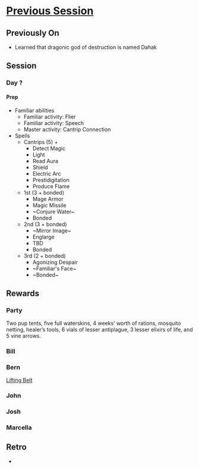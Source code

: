 # [Previous Session](./2020-10-14.md)

## Previously On

- Learned that dragonic god of destruction is named Dahak

## Session

### Day ?

#### Prep

- Familiar abilities
  - Familiar activity: Flier
  - Familiar activity: Speech
  - Master activity: Cantrip Connection
- Spells
  - Cantrips (5) + 
    - Detect Magic
    - Light
    - Read Aura
    - Shield
    - Electric Arc
    - Prestidigitation
    - Produce Flame
  - 1st (3 + bonded)
    - Mage Armor
    - Magic Missile
    - ~Conjure Water~
    - Bonded
  - 2nd (3 + bonded)
    - ~Mirror Image~
    - Englarge
    - TBD
    - Bonded
  - 3rd (2 + bonded)
    - Agonizing Despair
    - ~Familiar's Face~ 
    - ~Bonded~

#### 

## Rewards

### Party

Two pup tents, five full waterskins, 4 weeks’ worth of rations, mosquito netting, healer’s tools, 6 vials of lesser antiplague, 3 lesser elixirs of life, and 5 vine arrows.

### Bill

### Bern

[Lifting Belt](https://2e.aonprd.com/Equipment.aspx?ID=447)

### John

### Josh

### Marcella
  
## Retro

- 
